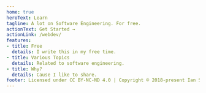 ```yaml
---
home: true
heroText: Learn
tagline: A lot on Software Engineering. For free.
actionText: Get Started →
actionLink: /webdev/
features:
- title: Free
  details: I write this in my free time.
- title: Various Topics
  details: Related to software engineering.
- title: Why?
  details: Cause I like to share.
footer: Licensed under CC BY-NC-ND 4.0 | Copyright © 2018-present Ian Segers
---
```

